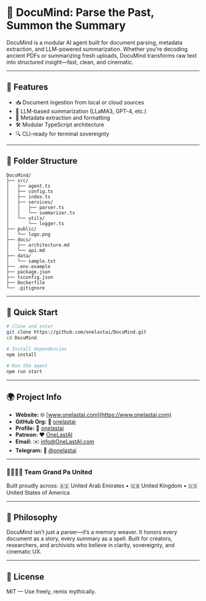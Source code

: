 # 🧠 DocuMind: Parse the Past, Summon the Summary

DocuMind is a modular AI agent built for document parsing, metadata extraction, and LLM-powered summarization. Whether you're decoding ancient PDFs or summarizing fresh uploads, DocuMind transforms raw text into structured insight—fast, clean, and cinematic.

---

## 🚀 Features

* 📥 Document ingestion from local or cloud sources
* 🧠 LLM-based summarization (LLaMA3, GPT-4, etc.)
* 🧾 Metadata extraction and formatting
* 🛠️ Modular TypeScript architecture
* 🔍 CLI-ready for terminal sovereignty

---

## 🧱 Folder Structure

```
DocuMind/
├── src/
│   ├── agent.ts
│   ├── config.ts
│   ├── index.ts
│   ├── services/
│   │   ├── parser.ts
│   │   └── summarizer.ts
│   └── utils/
│       └── logger.ts
├── public/
│   └── logo.png
├── docs/
│   ├── architecture.md
│   └── api.md
├── data/
│   └── sample.txt
├── .env.example
├── package.json
├── tsconfig.json
├── Dockerfile
└── .gitignore
```

---

## 🧪 Quick Start

```bash
# Clone and enter
git clone https://github.com/onelastai/DocuMind.git
cd DocuMind

# Install dependencies
npm install

# Run the agent
npm run start
```

---

## 🌍 Project Info

* **Website:** 🌐 [www.onelastai.com](https://www.onelastai.com)
* **GitHub Org:** 👑 [onelastai](https://github.com/orgs/onelastai/)
* **Profile:** 👤 [onelastai](https://github.com/onelastai)
* **Patreon:** ❤️ [OneLastAI](https://www.patreon.com/c/OneLastAI)
* **Email:** ✉️ [info@OneLastAI.com](mailto:info@onelastai.com)
* **Telegram:** 💬 [@onelastai](https://t.me/onelastai)

---

### 👨‍👨‍👧‍👦 Team Grand Pa United

Built proudly across:
🇦🇪 United Arab Emirates • 🇬🇧 United Kingdom • 🇺🇸 United States of America

---

## 🧙 Philosophy

DocuMind isn’t just a parser—it’s a memory weaver. It honors every document as a story, every summary as a spell. Built for creators, researchers, and archivists who believe in clarity, sovereignty, and cinematic UX.

---

## 📜 License

MIT — Use freely, remix mythically.

